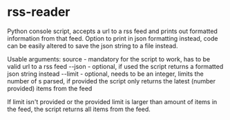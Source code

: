 # rss-reader
Python console script, accepts a url to a rss feed and prints out formatted information from that feed.
Option to print in json formatting instead, code can be easily altered to save the json string to a file instead.

Usable arguments:
source - mandatory for the script to work, has to be valid url to a rss feed
--json - optional, if used the script returns a formatted json string instead
--limit - optional, needs to be an integer, limits the number of <item>s parsed, if provided the script only returns the latest (number provided) items from the feed

If limit isn't provided or the provided limit is larger than amount of items in the feed, the script returns all items from the feed.
